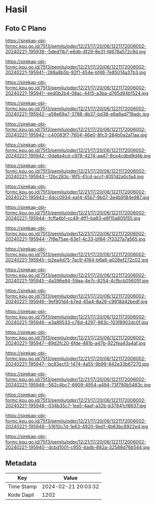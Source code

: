 # Hasil

## Foto C Plano

https://sirekap-obj-formc.kpu.go.id/75f3/pemilu/pdpr/12/21/17/20/06/1221172006002-20240221-195939--5ded11b7-e6db-4f29-8e31-f4678a572c9d.jpg

https://sirekap-obj-formc.kpu.go.id/75f3/pemilu/pdpr/12/21/17/20/06/1221172006002-20240221-195941--288a8b5b-92f1-454e-bf46-7e85014a37b3.jpg

https://sirekap-obj-formc.kpu.go.id/75f3/pemilu/pdpr/12/21/17/20/06/1221172006002-20240221-195941--eed0b2b4-08ac-4415-a3ba-d765d94b1524.jpg

https://sirekap-obj-formc.kpu.go.id/75f3/pemilu/pdpr/12/21/17/20/06/1221172006002-20240221-195942--a58e69a7-3788-4b37-bd38-e6a6ad719adc.jpg

https://sirekap-obj-formc.kpu.go.id/75f3/pemilu/pdpr/12/21/17/20/06/1221172006002-20240221-195942--c40083f7-7604-46e0-8fc3-284b0a2a11aa.jpg

https://sirekap-obj-formc.kpu.go.id/75f3/pemilu/pdpr/12/21/17/20/06/1221172006002-20240221-195942--0da6a4cd-c978-4274-aa47-8ce4cdbd9d4b.jpg

https://sirekap-obj-formc.kpu.go.id/75f3/pemilu/pdpr/12/21/17/20/06/1221172006002-20240221-195943--12bc283c-16f5-41cd-accf-4051d2a0cfa4.jpg

https://sirekap-obj-formc.kpu.go.id/75f3/pemilu/pdpr/12/21/17/20/06/1221172006002-20240221-195943--4dcc0934-ea14-45b7-9b07-3e4b9184e987.jpg

https://sirekap-obj-formc.kpu.go.id/75f3/pemilu/pdpr/12/21/17/20/06/1221172006002-20240221-195944--fcffa4b1-cc49-4ff1-ba93-e6f15a805f55.jpg

https://sirekap-obj-formc.kpu.go.id/75f3/pemilu/pdpr/12/21/17/20/06/1221172006002-20240221-195944--7f8e75ae-63e1-4c33-bf84-7f3327a7a565.jpg

https://sirekap-obj-formc.kpu.go.id/75f3/pemilu/pdpr/12/21/17/20/06/1221172006002-20240221-195945--b2ea4d75-7ac9-4164-b6a6-a028ef272c02.jpg

https://sirekap-obj-formc.kpu.go.id/75f3/pemilu/pdpr/12/21/17/20/06/1221172006002-20240221-195945--4a396e84-59aa-4e7c-8254-4cfbcb05605f.jpg

https://sirekap-obj-formc.kpu.go.id/75f3/pemilu/pdpr/12/21/17/20/06/1221172006002-20240221-195946--9ef901d4-b7ed-45a4-8a26-c9818d42bedf.jpg

https://sirekap-obj-formc.kpu.go.id/75f3/pemilu/pdpr/12/21/17/20/06/1221172006002-20240221-195946--e3a89533-c76d-4297-963c-103f8902dc0f.jpg

https://sirekap-obj-formc.kpu.go.id/75f3/pemilu/pdpr/12/21/17/20/06/1221172006002-20240221-195947--89d2fc20-6fde-481b-a47b-922fea43a4af.jpg

https://sirekap-obj-formc.kpu.go.id/75f3/pemilu/pdpr/12/21/17/20/06/1221172006002-20240221-195947--bc83ecf3-1474-4a55-9b99-842e33b67270.jpg

https://sirekap-obj-formc.kpu.go.id/75f3/pemilu/pdpr/12/21/17/20/06/1221172006002-20240221-195948--582c4bc7-6909-4954-a494-73f790b5483c.jpg

https://sirekap-obj-formc.kpu.go.id/75f3/pemilu/pdpr/12/21/17/20/06/1221172006002-20240221-195948--034b35c7-1ea5-4aaf-a32b-b37841cf8637.jpg

https://sirekap-obj-formc.kpu.go.id/75f3/pemilu/pdpr/12/21/17/20/06/1221172006002-20240221-195948--51610c7d-1e83-4920-9ed1-4b63bc8922e4.jpg

https://sirekap-obj-formc.kpu.go.id/75f3/pemilu/pdpr/12/21/17/20/06/1221172006002-20240221-195940--dcbd1001-c955-4adb-882a-32588d76b544.jpg


## Metadata

| Key        | Value               |
| ---------- | ------------------- |
| Time Stamp | 2024-02-21 20:03:32 |
| Kode Dapil | 1202                |



